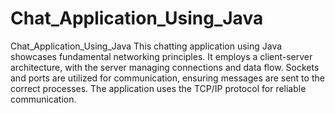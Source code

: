 # Chat_Application_Using_Java
Chat_Application_Using_Java
This chatting application using Java showcases fundamental networking principles. It employs a client-server architecture, with the server managing connections and data flow. Sockets and ports are utilized for communication, ensuring messages are sent to the correct processes. The application uses the TCP/IP protocol for reliable communication.
